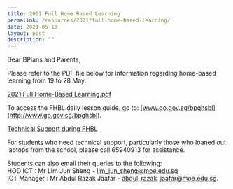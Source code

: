 ```yaml
---
title: 2021 Full Home Based Learning
permalink: /resources/2021/full-home-based-learning/
date: 2021-05-18
layout: post
description: ""
---
```

Dear BPians and Parents,  
  
Please refer to the PDF file below for information regarding home-based learning from 19 to 28 May.  
  
[2021 Full Home-Based Learning.pdf](/files/Home-Based%20Learning%202021%20Students.pdf)
  
To access the FHBL daily lesson guide, go to: [www.go.gov.sg/bpghsbl](http://www.go.gov.sg/bpghsbl).  
  

  

<u>Technical Support during FHBL</u>

For students who need technical support, particularly those who loaned out laptops from the school, please call 65940913 for assistance. 

  

Students can also email their queries to the following:
<br>HOD ICT : Mr Lim Jun Sheng - [lim\_jun\_sheng@moe.edu.sg](mailto:lim_jun_sheng@moe.edu.sg)
<br>ICT Manager : Mr Abdul Razak Jaafar - [abdul\_razak\_jaafar@moe.edu.sg](mailto:abdul_razak_jaafar@moe.edu.sg).